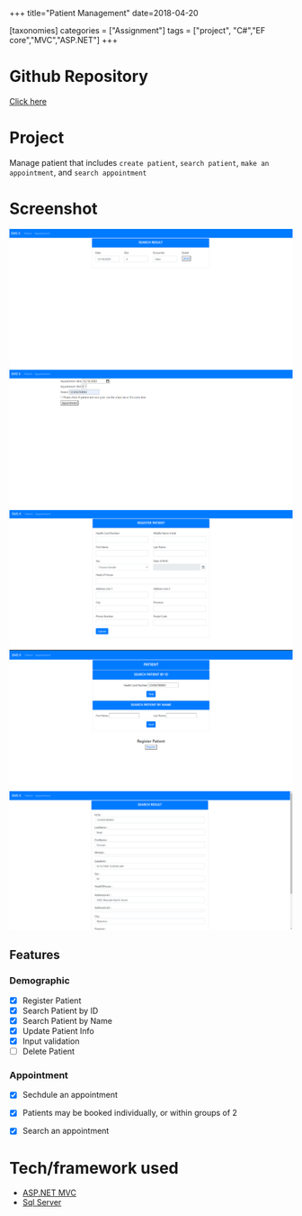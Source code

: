 +++
title="Patient Management"
date=2018-04-20

[taxonomies]
categories = ["Assignment"]
tags = ["project", "C#","EF core","MVC","ASP.NET"]
+++

# Github Repository
[Click here](https://github.com/emptyfridge0900/EMS2)

# Project
Manage patient that includes `create patient`, `search patient`, `make an appointment`, and `search appointment`


# Screenshot
![](/images/ems/appointment_result.png)
![](/images/ems/create_appointment.png)
![](/images/ems/register_patient.png)
![](/images/ems/search_patient.png)
![](/images/ems/search_patient2.png)

## Features
### Demographic
 * [x] Register Patient
 * [x] Search Patient by ID
 * [x] Search Patient by Name
 * [x] Update Patient Info
 * [x] Input validation
 * [ ] Delete Patient

### Appointment
 * [x] Sechdule an appointment
 - [x] Patients may be booked individually, or within groups of 2 
 * [x] Search an appointment

# Tech/framework used

- [ASP.NET MVC](https://docs.microsoft.com/en-us/aspnet/core/tutorials/first-mvc-app/?view=aspnetcore-3.1)
- [Sql Server](https://www.microsoft.com/en-us/sql-server/sql-server-2019)